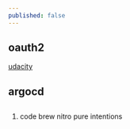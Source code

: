 ```yaml
---
published: false
---
```

## oauth2

[udacity](https://www.udacity.com/course/authentication-authorization-oauth--ud330)

## argocd

## 

1. code brew nitro pure intentions

